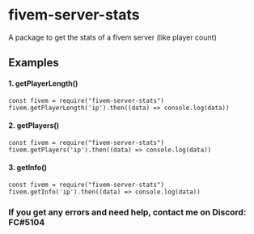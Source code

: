 # fivem-server-stats

A package to get the stats of a fivem server (like player count)

## Examples

#### 1. getPlayerLength()

```
const fivem = require("fivem-server-stats")
fivem.getPlayerLength('ip').then((data) => console.log(data))
```

#### 2. getPlayers()

```
const fivem = require("fivem-server-stats")
fivem.getPlayers('ip').then((data) => console.log(data))
```

#### 3. getInfo()

```
const fivem = require("fivem-server-stats")
fivem.getInfo('ip').then((data) => console.log(data))
```

### If you get any errors and need help, contact me on Discord: FC#5104
